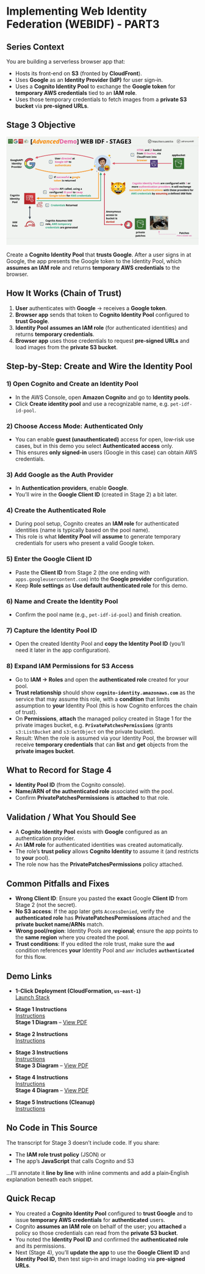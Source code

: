 # Implementing Web Identity Federation (WEBIDF) - PART3

## Series Context

You are building a serverless browser app that:

- Hosts its front‑end on **S3** (fronted by **CloudFront**).
- Uses **Google** as an **Identity Provider (IdP)** for user sign‑in.
- Uses a **Cognito Identity Pool** to exchange the **Google token** for **temporary AWS credentials** tied to an **IAM role**.
- Uses those temporary credentials to fetch images from a **private S3 bucket** via **pre‑signed URLs**.

## Stage 3 Objective

![alt text](./Images/image-11.png)

Create a **Cognito Identity Pool** that **trusts Google**. After a user signs in at Google, the app presents the Google token to the Identity Pool, which **assumes an IAM role** and returns **temporary AWS credentials** to the browser.

## How It Works (Chain of Trust)

1. **User** authenticates with **Google** → receives a **Google token**.
2. **Browser app** sends that token to **Cognito Identity Pool** configured to **trust Google**.
3. **Identity Pool** **assumes an IAM role** (for authenticated identities) and returns **temporary credentials**.
4. **Browser app** uses those credentials to request **pre‑signed URLs** and load images from the **private S3 bucket**.

## Step‑by‑Step: Create and Wire the Identity Pool

### 1) Open Cognito and Create an Identity Pool

- In the AWS Console, open **Amazon Cognito** and go to **Identity pools**.
- Click **Create identity pool** and use a recognizable name, e.g. `pet-idf-id-pool`.

### 2) Choose Access Mode: Authenticated Only

- You can enable **guest (unauthenticated)** access for open, low‑risk use cases, but in this demo you select **Authenticated access** only.
- This ensures **only signed‑in** users (Google in this case) can obtain AWS credentials.

### 3) Add Google as the Auth Provider

- In **Authentication providers**, enable **Google**.
- You’ll wire in the **Google Client ID** (created in Stage 2) a bit later.

### 4) Create the Authenticated Role

- During pool setup, Cognito creates an **IAM role** for authenticated identities (name is typically based on the pool name).
- This role is what **Identity Pool** will **assume** to generate temporary credentials for users who present a valid Google token.

### 5) Enter the Google Client ID

- Paste the **Client ID** from Stage 2 (the one ending with `apps.googleusercontent.com`) into the **Google provider** configuration.
- Keep **Role settings** as **Use default authenticated role** for this demo.

### 6) Name and Create the Identity Pool

- Confirm the pool name (e.g., `pet-idf-id-pool`) and finish creation.

### 7) Capture the Identity Pool ID

- Open the created Identity Pool and **copy the Identity Pool ID** (you’ll need it later in the app configuration).

### 8) Expand IAM Permissions for S3 Access

- Go to **IAM → Roles** and open the **authenticated role** created for your pool.
- **Trust relationship** should show **`cognito-identity.amazonaws.com`** as the service that may assume this role, with a **condition** that limits assumption to **your** Identity Pool (this is how Cognito enforces the chain of trust).
- On **Permissions**, **attach** the managed policy created in Stage 1 for the private images bucket, e.g. **`PrivatePatchesPermissions`** (grants `s3:ListBucket` and `s3:GetObject` on the private bucket).
- Result: When the role is assumed via your Identity Pool, the browser will receive **temporary credentials** that can **list** and **get** objects from the **private images bucket**.

## What to Record for Stage 4

- **Identity Pool ID** (from the Cognito console).
- **Name/ARN of the authenticated role** associated with the pool.
- Confirm **PrivatePatchesPermissions** is **attached** to that role.

## Validation / What You Should See

- A **Cognito Identity Pool** exists with **Google** configured as an authentication provider.
- An **IAM role** for authenticated identities was created automatically.
- The role’s **trust policy** allows **Cognito Identity** to assume it (and restricts to **your** pool).
- The role now has the **PrivatePatchesPermissions** policy attached.

## Common Pitfalls and Fixes

- **Wrong Client ID**: Ensure you pasted the **exact** Google **Client ID** from Stage 2 (not the secret).
- **No S3 access**: If the app later gets `AccessDenied`, verify the **authenticated role** has **PrivatePatchesPermissions** attached and the **private bucket name/ARNs** match.
- **Wrong pool/region**: Identity Pools are **regional**; ensure the app points to the **same region** where you created the pool.
- **Trust conditions**: If you edited the role trust, make sure the **`aud`** condition references **your** Identity Pool and `amr` includes **`authenticated`** for this flow.

## Demo Links

- **1-Click Deployment (CloudFormation, `us-east-1`)**  
  [Launch Stack](https://console.aws.amazon.com/cloudformation/home?region=us-east-1#/stacks/quickcreate?templateURL=https://learn-cantrill-labs.s3.amazonaws.com/aws-cognito-web-identity-federation/WEBIDF.yaml&stackName=WEBIDF)

- **Stage 1 Instructions**  
  [Instructions](https://github.com/acantril/learn-cantrill-io-labs/blob/master/aws-cognito-web-identity-federation/02_LABINSTRUCTIONS/STAGE1%20-%20Provision%20and%20Discuss%20Architecture.md)  
  **Stage 1 Diagram** – [View PDF](https://github.com/acantril/learn-cantrill-io-labs/blob/master/aws-cognito-web-identity-federation/02_LABINSTRUCTIONS/ARCHITECTURE-STAGE1.pdf)

- **Stage 2 Instructions**  
  [Instructions](https://github.com/acantril/learn-cantrill-io-labs/blob/master/aws-cognito-web-identity-federation/02_LABINSTRUCTIONS/STAGE2%20-%20Create%20Google%20APIProject%20and%20Client%20ID.md)

- **Stage 3 Instructions**  
  [Instructions](https://github.com/acantril/learn-cantril-io-labs/blob/master/aws-cognito-web-identity-federation/02_LABINSTRUCTIONS/STAGE3%20-%20Create%20Cognito%20Identity%20Pool.md)  
  **Stage 3 Diagram** – [View PDF](https://github.com/acantril/learn-cantrill-io-labs/blob/master/aws-cognito-web-identity-federation/02_LABINSTRUCTIONS/ARCHITECTURE-STAGE3.pdf)

- **Stage 4 Instructions**  
  [Instructions](https://github.com/acantril/learn-cantrill-io-labs/blob/master/aws-cognito-web-identity-federation/02_LABINSTRUCTIONS/STAGE4%20-%20Update%20App%20Bucket%20and%20Test%20Application.md)  
  **Stage 4 Diagram** – [View PDF](https://github.com/acantril/learn-cantrill-io-labs/blob/master/aws-cognito-web-identity-federation/02_LABINSTRUCTIONS/ARCHITECTURE-STAGE4.pdf)

- **Stage 5 Instructions (Cleanup)**  
  [Instructions](https://github.com/acantril/learn-cantrill-io-labs/blob/master/aws-cognito-web-identity-federation/02_LABINSTRUCTIONS/STAGE5%20-%20Cleanup.md)

## No Code in This Source

The transcript for Stage 3 doesn’t include code. If you share:

- The **IAM role trust policy** (JSON) or
- The app’s **JavaScript** that calls Cognito and S3

…I’ll annotate it **line by line** with inline comments and add a plain‑English explanation beneath each snippet.

## Quick Recap

- You created a **Cognito Identity Pool** configured to **trust Google** and to issue **temporary AWS credentials** for **authenticated** users.
- Cognito **assumes an IAM role** on behalf of the user; you **attached** a policy so those credentials can read from the **private S3 bucket**.
- You noted the **Identity Pool ID** and confirmed the **authenticated role** and its permissions.
- Next (Stage 4), you’ll **update the app** to use the **Google Client ID** and **Identity Pool ID**, then test sign‑in and image loading via **pre‑signed URLs**.
